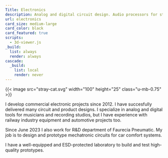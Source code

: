 ```yaml
---
Title: Electronics
description: Analog and digital circuit design. Audio processors for stage and studio.
url: electronics
card_size: medium-large
card_color: black
card_featured: true
scripts:
  - 3d-viewer.js
_build:
  list: always
  render: always
cascade:
  _build:
    list: local
    render: never
---
```


{{< image src="stray-cat.svg" width="100" height="25" class="u-mb-0.75" >}}

I develop commercial electronic projects since 2012. I have succesfully delivered many circuit and product designs. I specialize in analog and digital tools for musicians and recording studios, but I have experience with railway industry equipment and automotive projects too.

Since June 2023 I also work for R&D department of Faurecia Pneumatic. My job is to design and prototype mechatronic circuits for car comfort systems.

I have a well-equipped and ESD-protected laboratory to build and test high-quality prototypes.
